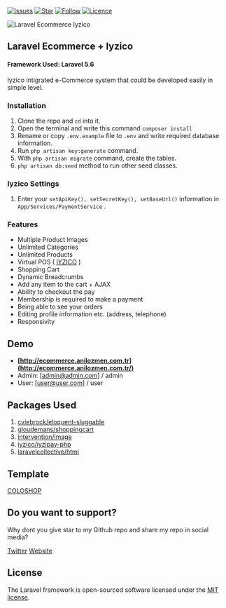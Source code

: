 [![Issues](https://img.shields.io/github/issues/anilozmen/Laravel-Ecommerce-Iyzico.svg)](https://github.com/anilozmen/Laravel-Ecommerce-Iyzico/issues)
[![Star](https://img.shields.io/github/stars/anilozmen/Laravel-Ecommerce-Iyzico.svg?style=social&label=Stars)](https://github.com/anilozmen/Laravel-Ecommerce-Iyzico/stargazers)
[![Follow](https://img.shields.io/github/followers/anilozmen.svg?style=social&label=Follow)](https://github.com/anilozmen/)
[![Licence](https://img.shields.io/badge/license-MIT-blue.svg)](https://raw.githubusercontent.com/anilozmen/Laravel-Ecommerce-Iyzico/master/LICENSE)


![Laravel Ecommerce Iyzico](https://anilozmen.github.io/laravel-ecommerce-iyzico.gif)


## Laravel Ecommerce + Iyzico
#### Framework Used: Laravel 5.6

Iyzico intigrated e-Commerce system that could be developed easily in simple level.


### Installation
1. Clone the repo and `cd` into it.
2. Open the terminal and write this command `composer install`
3. Rename or copy `.env.example` file to `.env` and write required database information.
4. Run `php artisan key:generate` command.
5. With `php artisan migrate` command, create the tables.
6. `php artisan db:seed` method to run other seed classes.

### Iyzico Settings
1. Enter your `setApiKey(), setSecretKey(), setBaseUrl()` information in `App/Services/PaymentService` . 

### Features

- Multiple Product Images
- Unlimited Categories
- Unlimited Products
- Virtual POS ( [IYZICO](https://www.iyzico.com/) )
- Shopping Cart
- Dynamic Breadcrumbs
- Add any item to the cart + AJAX
- Ability to checkout the pay
- Membership is required to make a payment
- Being able to see your orders
- Editing profile information etc. (address, telephone)
- Responsivity


## Demo
- **[http://ecommerce.anilozmen.com.tr](http://ecommerce.anilozmen.com.tr/)**
-  Admin: [admin@admin.com] / admin
- User: [user@user.com] / user 

## Packages Used

1. [cviebrock/eloquent-sluggable](https://github.com/cviebrock/eloquent-sluggable)
2. [gloudemans/shoppingcart](https://github.com/Crinsane/LaravelShoppingcart)
3. [intervention/image](https://github.com/Intervention/image)
4. [iyzico/iyzipay-php](https://github.com/iyzico/iyzipay-php)
5. [laravelcollective/html](https://github.com/LaravelCollective/html)

## Template 
[COLOSHOP](https://colorlib.com/etc/coloshop/index.html#)
 
## Do you want to support?
Why dont you give star to my Github repo and share my repo in social media?
 
[Twitter](https://twitter.com/Anilozmenn)  [Website](https://anilozmen.com)
 
 
## License

The Laravel framework is open-sourced software licensed under the [MIT license](https://opensource.org/licenses/MIT).



